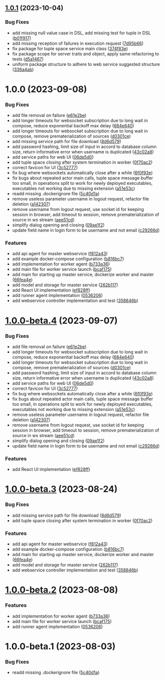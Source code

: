 ## [1.0.1](https://github.com/cake-lier/lambdas-as-a-service/compare/v1.0.0...v1.0.1) (2023-10-04)


### Bug Fixes

* add missing null value case in DSL, add missing test for tuple in DSL ([b01f917](https://github.com/cake-lier/lambdas-as-a-service/commit/b01f9170b76a00ed0567bacca7051c543a76915e))
* add missing reception of failures in execution request ([7d95b66](https://github.com/cake-lier/lambdas-as-a-service/commit/7d95b66112dcb27f29bd5888890e077f3267d356))
* fix package for tuple space service main class ([374f83e](https://github.com/cake-lier/lambdas-as-a-service/commit/374f83ea25d5b6b50e6049fe4583212a17eb4c22))
* fix package scope for server traits and object, apply same refactoring to tests ([d5a1467](https://github.com/cake-lier/lambdas-as-a-service/commit/d5a1467d5ff2a70093074b9aa9e2364b593dca23))
* uniform package structure to adhere to web service suggested structure ([336a4ab](https://github.com/cake-lier/lambdas-as-a-service/commit/336a4ab4d6515d6dbecc7159a14cee23896a15ee))

# 1.0.0 (2023-09-08)


### Bug Fixes

* add file removal on failure ([e61e2be](https://github.com/cake-lier/lambdas-as-a-service/commit/e61e2be8e23d58d0ea6aed97bba83cb9abda0cb9))
* add longer timeouts for websocket subscription due to long wait in compose, reduce exponential backoff max delay ([684e640](https://github.com/cake-lier/lambdas-as-a-service/commit/684e640cd747d105e68937d907cee5f26c7888e5))
* add longer timeouts for websocket subscription due to long wait in compose, remove prematerialization of sources ([d0301ce](https://github.com/cake-lier/lambdas-as-a-service/commit/d0301ce7c15703f0601cae6d4fdb0bb616b79ddd))
* add missing service path for file download ([8d6d579](https://github.com/cake-lier/lambdas-as-a-service/commit/8d6d5793069d6dcbbef007cac6fbe25aed340170))
* add password hashing, limit size of input in accord to database column size, return informative error when username is duplicated ([43c02a8](https://github.com/cake-lier/lambdas-as-a-service/commit/43c02a89a97f3f336ef0b600d330bb8a0ef3bfe0))
* add service paths for web UI ([06de5d0](https://github.com/cake-lier/lambdas-as-a-service/commit/06de5d0a5e606e8c04d7204759851100b5384f54))
* add tuple space closing after system termination in worker ([0f70ac2](https://github.com/cake-lier/lambdas-as-a-service/commit/0f70ac24835100b9a5f04cb8e8f94d463ebc6af2))
* correct favicon for UI ([3c52777](https://github.com/cake-lier/lambdas-as-a-service/commit/3c52777156f39de40f4eef429806995f12286eea))
* fix bug where websockets automatically close after a while ([6f0f93e](https://github.com/cake-lier/lambdas-as-a-service/commit/6f0f93ec0d505abb21b53cf8d29a33c43f2a54f8))
* fix bugs about repeated actor main calls, tuple space message buffer too small, in operations split to work for newly deployed executables, executables not working due to missing extension ([a51e53c](https://github.com/cake-lier/lambdas-as-a-service/commit/a51e53ca51ff5294baaf45fc4f0efb5747ec632b))
* readd missing .dockerignore file ([5c40d1a](https://github.com/cake-lier/lambdas-as-a-service/commit/5c40d1a658fc479555ba3c4a2acb814a2cfde397))
* remove useless parameter username in logout request, refactor file deletion ([a142307](https://github.com/cake-lier/lambdas-as-a-service/commit/a1423075332f81412c78f971d4a735e7b3b273e3))
* remove username from logout request, use socket id for keeping session in browser, add timeout to session, remove prematerialization of source in ws stream ([aee51cd](https://github.com/cake-lier/lambdas-as-a-service/commit/aee51cd56c57357ba01e4461dc997b363f5d891d))
* simplify dialog opening and closing ([09ae1f2](https://github.com/cake-lier/lambdas-as-a-service/commit/09ae1f2a922b8f2d1c6a3c4a7a7ce87708e49815))
* update field name in login form to be username and not email ([c29266d](https://github.com/cake-lier/lambdas-as-a-service/commit/c29266d4706661e1ae58705c41ad848b025a6792))


### Features

* add api agent for master webservice ([f812a43](https://github.com/cake-lier/lambdas-as-a-service/commit/f812a43b84679f6c312714e168635834d7f5ab83))
* add example docker-compose configuration ([b816bc7](https://github.com/cake-lier/lambdas-as-a-service/commit/b816bc776d45763dcfeb2e296a884e38e5ac3b97))
* add implementation for worker agent ([b733a36](https://github.com/cake-lier/lambdas-as-a-service/commit/b733a36550ce084f98d5db4ecd788c9cec40675d))
* add main file for worker service launch ([bcaf175](https://github.com/cake-lier/lambdas-as-a-service/commit/bcaf175b4c380e59696ff9f2e6043e94b005e07b))
* add main for starting up master service, dockerize worker and master ([66fea4e](https://github.com/cake-lier/lambdas-as-a-service/commit/66fea4e75dfbff599e87d592ecb15e0139552a84))
* add model and storage for master service ([262b117](https://github.com/cake-lier/lambdas-as-a-service/commit/262b117ca5121c95227c6cc44f2cd2f5f7b980ed))
* add React UI implementation ([ef828ff](https://github.com/cake-lier/lambdas-as-a-service/commit/ef828ffb5f54292494f75c692ac5f8e3ed9c3aab))
* add runner agent implementation ([0536206](https://github.com/cake-lier/lambdas-as-a-service/commit/0536206171029a7beabed72b3073b2296b7ddfd6))
* add webservice controller implementation and test ([358846b](https://github.com/cake-lier/lambdas-as-a-service/commit/358846b0d193616ad5209327d64a045fef6b4233))

# [1.0.0-beta.4](https://github.com/cake-lier/lambdas-as-a-service/compare/v1.0.0-beta.3...v1.0.0-beta.4) (2023-09-07)


### Bug Fixes

* add file removal on failure ([e61e2be](https://github.com/cake-lier/lambdas-as-a-service/commit/e61e2be8e23d58d0ea6aed97bba83cb9abda0cb9))
* add longer timeouts for websocket subscription due to long wait in compose, reduce exponential backoff max delay ([684e640](https://github.com/cake-lier/lambdas-as-a-service/commit/684e640cd747d105e68937d907cee5f26c7888e5))
* add longer timeouts for websocket subscription due to long wait in compose, remove prematerialization of sources ([d0301ce](https://github.com/cake-lier/lambdas-as-a-service/commit/d0301ce7c15703f0601cae6d4fdb0bb616b79ddd))
* add password hashing, limit size of input in accord to database column size, return informative error when username is duplicated ([43c02a8](https://github.com/cake-lier/lambdas-as-a-service/commit/43c02a89a97f3f336ef0b600d330bb8a0ef3bfe0))
* add service paths for web UI ([06de5d0](https://github.com/cake-lier/lambdas-as-a-service/commit/06de5d0a5e606e8c04d7204759851100b5384f54))
* correct favicon for UI ([3c52777](https://github.com/cake-lier/lambdas-as-a-service/commit/3c52777156f39de40f4eef429806995f12286eea))
* fix bug where websockets automatically close after a while ([6f0f93e](https://github.com/cake-lier/lambdas-as-a-service/commit/6f0f93ec0d505abb21b53cf8d29a33c43f2a54f8))
* fix bugs about repeated actor main calls, tuple space message buffer too small, in operations split to work for newly deployed executables, executables not working due to missing extension ([a51e53c](https://github.com/cake-lier/lambdas-as-a-service/commit/a51e53ca51ff5294baaf45fc4f0efb5747ec632b))
* remove useless parameter username in logout request, refactor file deletion ([a142307](https://github.com/cake-lier/lambdas-as-a-service/commit/a1423075332f81412c78f971d4a735e7b3b273e3))
* remove username from logout request, use socket id for keeping session in browser, add timeout to session, remove prematerialization of source in ws stream ([aee51cd](https://github.com/cake-lier/lambdas-as-a-service/commit/aee51cd56c57357ba01e4461dc997b363f5d891d))
* simplify dialog opening and closing ([09ae1f2](https://github.com/cake-lier/lambdas-as-a-service/commit/09ae1f2a922b8f2d1c6a3c4a7a7ce87708e49815))
* update field name in login form to be username and not email ([c29266d](https://github.com/cake-lier/lambdas-as-a-service/commit/c29266d4706661e1ae58705c41ad848b025a6792))


### Features

* add React UI implementation ([ef828ff](https://github.com/cake-lier/lambdas-as-a-service/commit/ef828ffb5f54292494f75c692ac5f8e3ed9c3aab))

# [1.0.0-beta.3](https://github.com/cake-lier/lambdas-as-a-service/compare/v1.0.0-beta.2...v1.0.0-beta.3) (2023-08-24)


### Bug Fixes

* add missing service path for file download ([8d6d579](https://github.com/cake-lier/lambdas-as-a-service/commit/8d6d5793069d6dcbbef007cac6fbe25aed340170))
* add tuple space closing after system termination in worker ([0f70ac2](https://github.com/cake-lier/lambdas-as-a-service/commit/0f70ac24835100b9a5f04cb8e8f94d463ebc6af2))


### Features

* add api agent for master webservice ([f812a43](https://github.com/cake-lier/lambdas-as-a-service/commit/f812a43b84679f6c312714e168635834d7f5ab83))
* add example docker-compose configuration ([b816bc7](https://github.com/cake-lier/lambdas-as-a-service/commit/b816bc776d45763dcfeb2e296a884e38e5ac3b97))
* add main for starting up master service, dockerize worker and master ([66fea4e](https://github.com/cake-lier/lambdas-as-a-service/commit/66fea4e75dfbff599e87d592ecb15e0139552a84))
* add model and storage for master service ([262b117](https://github.com/cake-lier/lambdas-as-a-service/commit/262b117ca5121c95227c6cc44f2cd2f5f7b980ed))
* add webservice controller implementation and test ([358846b](https://github.com/cake-lier/lambdas-as-a-service/commit/358846b0d193616ad5209327d64a045fef6b4233))

# [1.0.0-beta.2](https://github.com/cake-lier/lambdas-as-a-service/compare/v1.0.0-beta.1...v1.0.0-beta.2) (2023-08-08)


### Features

* add implementation for worker agent ([b733a36](https://github.com/cake-lier/lambdas-as-a-service/commit/b733a36550ce084f98d5db4ecd788c9cec40675d))
* add main file for worker service launch ([bcaf175](https://github.com/cake-lier/lambdas-as-a-service/commit/bcaf175b4c380e59696ff9f2e6043e94b005e07b))
* add runner agent implementation ([0536206](https://github.com/cake-lier/lambdas-as-a-service/commit/0536206171029a7beabed72b3073b2296b7ddfd6))

# 1.0.0-beta.1 (2023-08-03)


### Bug Fixes

* readd missing .dockerignore file ([5c40d1a](https://github.com/cake-lier/lambdas-as-a-service/commit/5c40d1a658fc479555ba3c4a2acb814a2cfde397))

